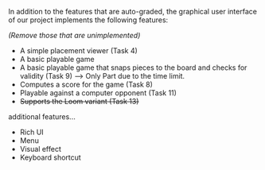 In addition to the features that are auto-graded, the graphical user interface
of our project implements the following features:

*(Remove those that are unimplemented)*

 - A simple placement viewer (Task 4)
 - A basic playable game
 - A basic playable game that snaps pieces to the board and checks for validity (Task 9) --> Only Part due to the time limit.
 - Computes a score for the game (Task 8)
 - Playable against a computer opponent (Task 11)
 - ~~Supports the Loom variant (Task 13)~~

additional features...

- Rich UI
- Menu
- Visual effect
- Keyboard shortcut


